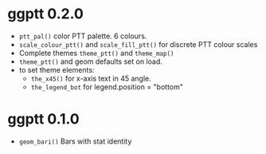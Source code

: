 ggptt 0.2.0
===========

* `ptt_pal()` color PTT palette. 6 colours.
* `scale_colour_ptt()` and `scale_fill_ptt()` for discrete PTT colour scales
* Complete themes `theme_ptt()` and `theme_map()`
* `theme_ptt()` and geom defaults set on load.
* to set theme elements:
  * `the_x45()` for x-axis text in 45 angle.
  * `the_legend_bot` for legend.position = "bottom"

ggptt 0.1.0
===========

* `geom_bari()` Bars with stat identity

